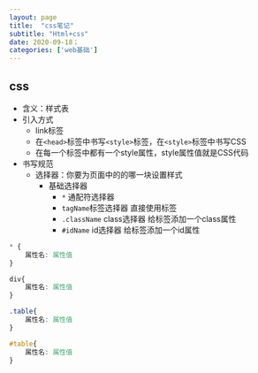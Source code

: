 ```yaml
---
layout: page
title:  "css笔记"
subtitle: "Html+css"
date: 2020-09-18；
categories: ['web基础']
---
```


## css
- 含义：样式表
- 引入方式
    - link标签
    - 在`<head>`标签中书写`<style>`标签，在`<style>`标签中书写CSS
    - 在每一个标签中都有一个style属性，style属性值就是CSS代码
- 书写规范
    - 选择器：你要为页面中的的哪一块设置样式
        - 基础选择器
            - `*` 通配符选择器
            - `tagName`标签选择器 直接使用标签
            - `.className` class选择器 给标签添加一个class属性
            - `#idName` id选择器 给标签添加一个id属性

```css
* {
    属性名: 属性值
}

div{
    属性名: 属性值
}

.table{
    属性名: 属性值
}

#table{
    属性名: 属性值
}

```